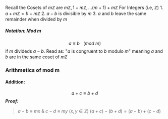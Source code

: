 Recall the Cosets of $m\mathbb{Z}$ are $m\mathbb{Z}, 1+m\mathbb{Z} , \dots (m+1)+m\mathbb{Z}$
For Integers (i.e, $\mathbb{Z}$)
	1. $a+m\mathbb{Z} = b+m\mathbb{Z}$
	2. $a-b$ is divisible by $m$
	3. $a$ and $b$ leave the same remainder when divided by $m$


##### Notation: Mod m

$$a \equiv b \: \: \:(mod \: m )$$
if $m$ divideds $a-b$.
Read as: "$a$ is congruent to $b$ modulo $m$"
meaning $a$ and $b$ are in the same coset of $m\mathbb{Z}$

### Arithmetics of mod m

#### Addition:
$$a+c\equiv b+d$$
***Proof:***
>	$a-b\equiv mx$    &    $c-d \equiv my$                  ($x,y \in \mathbb{Z}$)
>	$(a+c)-(b+d)=(a-b)+(c-d)$
>                                   
>



